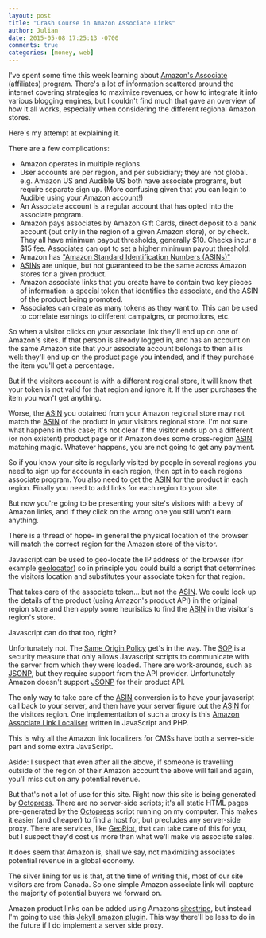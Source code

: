 ```yaml
---
layout: post
title: "Crash Course in Amazon Associate Links"
author: Julian
date: 2015-05-08 17:25:13 -0700
comments: true
categories: [money, web]
---
```


I've spent some time this week learning about [Amazon's Associate][aa] (affiliates) program. There's a lot of information scattered around the internet covering strategies to maximize revenues, or how to integrate it into various blogging engines, but I couldn't find much that gave an overview of how it all works, especially when considering the different regional Amazon stores.

Here's my attempt at explaining it.

<!-- more -->

There are a few complications:

* Amazon operates in multiple regions.  
* User accounts are per region, and per subsidiary; they are not global. e.g. Amazon US and Audible US both have associate programs, but require separate sign up. (More confusing given that you can login to Audible using your Amazon account!)
* An Associate account is a regular account that has opted into the associate program.
* Amazon pays associates by Amazon Gift Cards, direct deposit to a bank account (but only in the region of a given Amazon store), or by check. They all have minimum payout thresholds, generally $10. Checks incur a $15 fee. Associates can opt to set a higher minimum payout threshold.
* Amazon has ["Amazon Standard Identification Numbers (ASINs)"][asin]
* [ASINs][ASIN] are unique, but not guaranteed to be the same across Amazon stores for a given product.
* Amazon associate links that you create have to contain two key pieces of information: a special token that identifies the associate, and the ASIN of the product being promoted.
* Associates can create as many tokens as they want to. This can be used to correlate earnings to different campaigns, or promotions, etc.

So when a visitor clicks on your associate link they'll end up on one of Amazon's sites.  If that person is already logged in, and has an account on the same Amazon site that your associate account belongs to then all is well: they'll end up on the product page you intended, and if they purchase the item you'll get a percentage.

But if the visitors account is with a different regional store, it will know that your token is not valid for that region and ignore it.  If the user purchases the item you won't get anything.

Worse, the [ASIN] you obtained from your Amazon regional store may not match the [ASIN] of the product in your visitors regional store. I'm not sure what happens in this case; it's not clear if the visitor ends up on a different (or non existent) product page or if Amazon does some cross-region [ASIN] matching magic. Whatever happens, you are not going to get any payment.

So if you know your site is regularly visited by people in several regions you need to sign up for accounts in each region, then opt in to each regions associate program. You also need to get the [ASIN] for the product in each region. Finally you need to add links for each region to your site. 

But now you're going to be presenting your site's visitors with a bevy of Amazon links, and if they click on the wrong one you still won't earn anything.

There is a thread of hope- in general the physical location of the browser will match the correct region for the Amazon store of the visitor.

Javascript can be used to geo-locate the IP address of the browser (for example [geolocator]) so in principle you could build a script that determines the visitors location and substitutes your associate token for that region.

That takes care of the associate token... but not the [ASIN]. We could look up the details of the product (using Amazon's product API) in the original region store and then apply some heuristics to find the [ASIN] in the visitor's region's store.

Javascript can do that too, right?

Unfortunately not. The [Same Origin Policy][sop] get's in the way. The [SOP] is a security measure that only allows Javascript scripts to communicate with the server from which they were loaded.  There are work-arounds, such as [JSONP], but they require support from the API provider. Unfortunately Amazon doesn't support [JSONP] for their product API.

The only way to take care of the [ASIN] conversion is to have your javascript call back to your server, and then have your server figure out the [ASIN] for the visitors region.  One implementation of such a proxy is this [Amazon Associate Link Localiser][aall] written in JavaScript and PHP.

This is why all the Amazon link localizers for CMSs have both a server-side part and some extra JavaScript.

Aside: I suspect that even after all the above, if someone is travelling outside of the region of their Amazon account the above will fail and again, you'll miss out on any potential revenue.

But that's not a lot of use for this site.  Right now this site is being generated by [Octopress]. There are no server-side scripts; it's all static HTML pages pre-generated by the [Octopress] script running on my computer.  This makes it easier (and cheaper) to find a host for, but precludes any server-side proxy. There are services, like [GeoRiot], that can take care of this for you, but I suspect they'd cost us more than what we'll make via associate sales.

It does seem that Amazon is, shall we say, not maximizing associates potential revenue in a global economy. 

The silver lining for us is that, at the time of writing this, most of our site visitors are from Canada. So one simple Amazon associate link will capture the majority of potential buyers we forward on.

Amazon product links can be added using Amazons [sitestripe], but instead I'm going to use this [Jekyll amazon plugin][jap]. This way there'll be less to do in the future if I do implement a server side proxy.


[aa]: https://associates.amazon.ca
[asin]: http://en.wikipedia.org/wiki/Amazon_Standard_Identification_Number
[geolocator]: https://github.com/onury/geolocator
[sop]: http://en.wikipedia.org/wiki/Same-origin_policy
[jsonp]: http://en.wikipedia.org/wiki/JSONP
[aall]: http://petewilliams.info/blog/2009/07/javascript-amazon-associate-link-localiser/
[Octopress]:http://octopress.org
[GeoRiot]: http://www.georiot.com/home
[sitestripe]: https://affiliate-program.amazon.com/gp/associates/join/landing/tools.html
[jap]: https://github.com/longkey1/jekyll-amazon-plugin